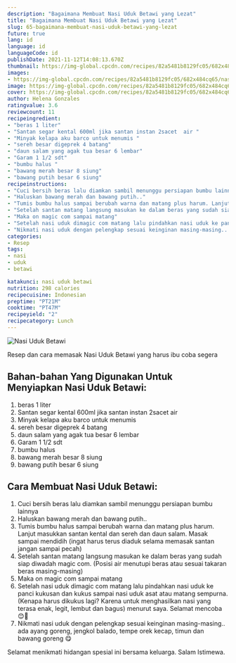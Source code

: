 ```yaml
---
description: "Bagaimana Membuat Nasi Uduk Betawi yang Lezat"
title: "Bagaimana Membuat Nasi Uduk Betawi yang Lezat"
slug: 65-bagaimana-membuat-nasi-uduk-betawi-yang-lezat
future: true
lang: id
language: id
languageCode: id
publishDate: 2021-11-12T14:08:13.670Z 
thumbnail: https://img-global.cpcdn.com/recipes/82a5481b8129fc05/682x484cq65/nasi-uduk-betawi-foto-resep-utama.png
images:
- https://img-global.cpcdn.com/recipes/82a5481b8129fc05/682x484cq65/nasi-uduk-betawi-foto-resep-utama.png
image: https://img-global.cpcdn.com/recipes/82a5481b8129fc05/682x484cq65/nasi-uduk-betawi-foto-resep-utama.png
cover: https://img-global.cpcdn.com/recipes/82a5481b8129fc05/682x484cq65/nasi-uduk-betawi-foto-resep-utama.png
author: Helena Gonzales
ratingvalue: 3.6
reviewcount: 11
recipeingredient:
- "beras 1 liter"
- "Santan segar kental 600ml jika santan instan 2sacet  air "
- "Minyak kelapa aku barco untuk menumis "
- "sereh besar digeprek 4 batang"
- "daun salam yang agak tua besar 6 lembar"
- "Garam 1 1/2 sdt"
- "bumbu halus "
- "bawang merah besar 8 siung"
- "bawang putih besar 6 siung"
recipeinstructions:
- "Cuci bersih beras lalu diamkan sambil menunggu persiapan bumbu lainnya"
- "Haluskan bawang merah dan bawang putih.."
- "Tumis bumbu halus sampai berubah warna dan matang plus harum. Lanjut masukkan santan kental dan sereh dan daun salam. Masak sampai mendidih (ingat harus terus diaduk selama memasak santan jangan sampai pecah)"
- "Setelah santan matang langsung masukan ke dalam beras yang sudah siap diwadah magic com. (Posisi air menutupi beras atau sesuai takaran beras masing-masing)"
- "Maka on magic com sampai matang"
- "Setelah nasi uduk dimagic com matang lalu pindahkan nasi uduk ke panci kukusan dan kukus sampai nasi uduk asat atau matang sempurna. (Kenapa harus dikukus lagi? Karena untuk menghasilkan nasi yang terasa enak, legit, lembut dan bagus) menurut saya. Selamat mencoba 😊🌹"
- "Nikmati nasi uduk dengan pelengkap sesuai keinginan masing-masing.. ada ayang goreng, jengkol balado, tempe orek kecap, timun dan bawang goreng 😋"
categories:
- Resep
tags:
- nasi
- uduk
- betawi

katakunci: nasi uduk betawi 
nutrition: 298 calories
recipecuisine: Indonesian
preptime: "PT21M"
cooktime: "PT47M"
recipeyield: "2"
recipecategory: Lunch
---
```



![Nasi Uduk Betawi](https://img-global.cpcdn.com/recipes/82a5481b8129fc05/682x484cq65/nasi-uduk-betawi-foto-resep-utama.png)

Resep dan cara memasak  Nasi Uduk Betawi yang harus ibu coba segera

<!--inarticleads1-->

## Bahan-bahan Yang Digunakan Untuk Menyiapkan Nasi Uduk Betawi:

1. beras 1 liter
1. Santan segar kental 600ml jika santan instan 2sacet  air 
1. Minyak kelapa aku barco untuk menumis 
1. sereh besar digeprek 4 batang
1. daun salam yang agak tua besar 6 lembar
1. Garam 1 1/2 sdt
1. bumbu halus 
1. bawang merah besar 8 siung
1. bawang putih besar 6 siung



<!--inarticleads2-->

## Cara Membuat Nasi Uduk Betawi:

1. Cuci bersih beras lalu diamkan sambil menunggu persiapan bumbu lainnya
1. Haluskan bawang merah dan bawang putih..
1. Tumis bumbu halus sampai berubah warna dan matang plus harum. Lanjut masukkan santan kental dan sereh dan daun salam. Masak sampai mendidih (ingat harus terus diaduk selama memasak santan jangan sampai pecah)
1. Setelah santan matang langsung masukan ke dalam beras yang sudah siap diwadah magic com. (Posisi air menutupi beras atau sesuai takaran beras masing-masing)
1. Maka on magic com sampai matang
1. Setelah nasi uduk dimagic com matang lalu pindahkan nasi uduk ke panci kukusan dan kukus sampai nasi uduk asat atau matang sempurna. (Kenapa harus dikukus lagi? Karena untuk menghasilkan nasi yang terasa enak, legit, lembut dan bagus) menurut saya. Selamat mencoba 😊🌹
1. Nikmati nasi uduk dengan pelengkap sesuai keinginan masing-masing.. ada ayang goreng, jengkol balado, tempe orek kecap, timun dan bawang goreng 😋




Selamat menikmati hidangan spesial ini bersama keluarga. Salam Istimewa.
